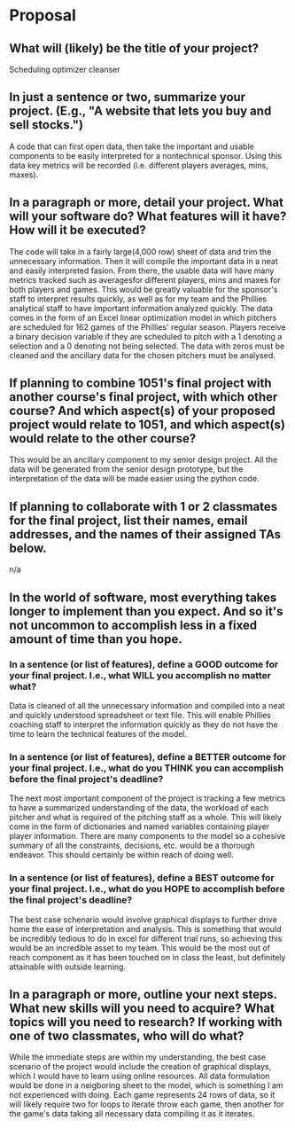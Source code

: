 # Proposal

## What will (likely) be the title of your project?

Scheduling optimizer cleanser

## In just a sentence or two, summarize your project. (E.g., "A website that lets you buy and sell stocks.")

A code that can first open data, then take the important and usable components to be easily interpreted for a nontechnical sponsor. Using this data key metrics will be recorded (i.e. different players averages, mins, maxes).

## In a paragraph or more, detail your project. What will your software do? What features will it have? How will it be executed?

The code will take in a fairly large(4,000 row) sheet of data and trim the unnecessary information. Then it will compile the important data in a neat and easily interpreted fasion. From there, the usable data will have many metrics tracked such as averagesfor different players, mins and maxes for both players and games. This would be greatly valuable for the sponsor's staff to interpret results quickly, as well as for my team and the Phillies analytical staff to have important information analyzed quickly. The data comes in the form of an Excel linear optimization model in which pitchers are scheduled for 162 games of the Phillies' regular season. Players receive a binary decision variable if they are scheduled to pitch with a 1 denoting a selection and a 0 denoting not being selected. The data with zeros must be cleaned and the ancillary data for the chosen pitchers must be analysed.

## If planning to combine 1051's final project with another course's final project, with which other course? And which aspect(s) of your proposed project would relate to 1051, and which aspect(s) would relate to the other course?

This would be an ancillary component to my senior design project. All the data will be generated from the senior design prototype, but the interpretation of the data will be made easier using the python code.

## If planning to collaborate with 1 or 2 classmates for the final project, list their names, email addresses, and the names of their assigned TAs below.

n/a

## In the world of software, most everything takes longer to implement than you expect. And so it's not uncommon to accomplish less in a fixed amount of time than you hope.

### In a sentence (or list of features), define a GOOD outcome for your final project. I.e., what WILL you accomplish no matter what?

Data is cleaned of all the unnecessary information and compiled into a neat and quickly understood spreadsheet or text file. This will enable Phillies coaching staff to interpret the information quickly as they do not have the time to learn the technical features of the model.

### In a sentence (or list of features), define a BETTER outcome for your final project. I.e., what do you THINK you can accomplish before the final project's deadline?

The next most important component of the project is tracking a few metrics to have a summarized understanding of the data, the workload of each pitcher and what is required of the pitching staff as a whole. This will likely come in the form of dictionaries and named variables containing player player information. There are many components to the model so a cohesive summary of all the constraints, decisions, etc. would be a thorough endeavor. This should certainly be within reach of doing well.

### In a sentence (or list of features), define a BEST outcome for your final project. I.e., what do you HOPE to accomplish before the final project's deadline?

The best case schenario would involve graphical displays to further drive home the ease of interpretation and analysis. This is something that would be incredibly tedious to do in excel for different trial runs, so achieving this would be an incredible asset to my team. This would be the most out of reach component as it has been touched on in class the least, but definitely attainable with outside learning. 

## In a paragraph or more, outline your next steps. What new skills will you need to acquire? What topics will you need to research? If working with one of two classmates, who will do what?

While the immediate steps are within my understanding, the best case scenario of the project would include the creation of graphical displays, which I would have to learn using online resources. All data formulation would be done in a neigboring sheet to the model, which is something I am not experienced with doing. Each game represents 24 rows of data, so it will likely require two for loops to iterate throw each game, then another for the game's data taking all necessary data compiling it as it iterates.
